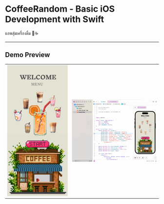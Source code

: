# CoffeeRandom - Basic iOS Development with Swift

แอพสุ่มเครื่องดื่ม 🍵☕

---

## Demo Preview

<table>
  <tr>
    <td><img src="images/preview.png" width="250"/></td>
    <td><img src="images/demo.gif" width="350"/></td>
  </tr>
</table>
